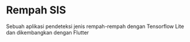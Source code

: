 # Rempah SIS

Sebuah aplikasi pendeteksi jenis rempah-rempah dengan Tensorflow Lite dan dikembangkan dengan Flutter
